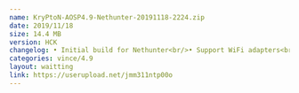 ```yaml
---
name: KryPtoN-AOSP4.9-Nethunter-20191118-2224.zip
date: 2019/11/18
size: 14.4 MB
version: HCK
changelog: • Initial build for Nethunter<br/>• Support WiFi adapters<br/>• Support monitor mode (In some WiFi adapters)<br/>• Build wiht Clang 10 Nusantara Dev
categories: vince/4.9
layout: waitting
link: https://userupload.net/jmm311ntp00o
---
```

